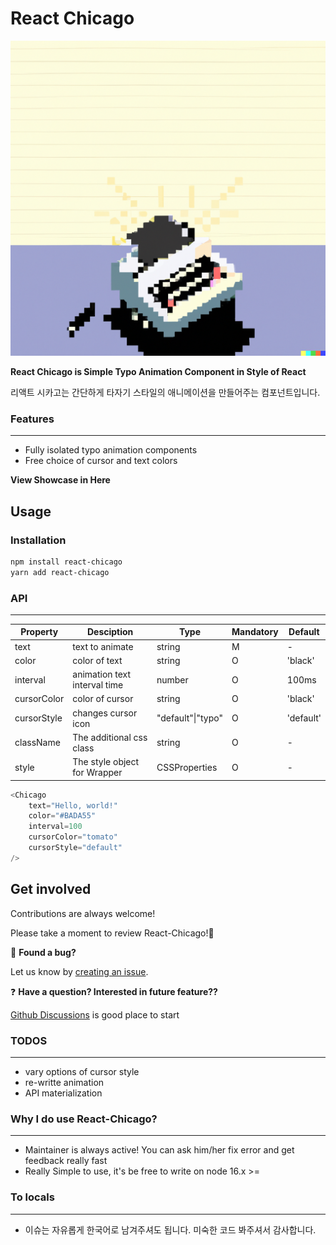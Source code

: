 # React Chicago

![](./readme/title.png)

**React Chicago is Simple Typo Animation Component in Style of React**

리액트 시카고는 간단하게 타자기 스타일의 애니메이션을 만들어주는 컴포넌트입니다.



### Features

---



- Fully isolated typo animation components
- Free choice of cursor and text colors





**View Showcase in Here**





## Usage



### Installation

```bash
npm install react-chicago
yarn add react-chicago
```





### API

---



| Property    | Desciption                   | Type              | Mandatory | Default   |
| ----------- | ---------------------------- | ----------------- | --------- | --------- |
| text        | text to animate              | string            | M         | -         |
| color       | color of text                | string            | O         | 'black'   |
| interval    | animation text interval time | number            | O         | 100ms     |
| cursorColor | color of cursor              | string            | O         | 'black'   |
| cursorStyle | changes cursor icon          | "default"\|"typo" | O         | 'default' |
| className   | The additional css class     | string            | O         | -         |
| style       | The style object for Wrapper | CSSProperties     | O         | -         |



```typescript
<Chicago
	text="Hello, world!"
	color="#BADA55"
	interval=100
	cursorColor="tomato"
	cursorStyle="default"
/>
```





## Get involved



Contributions are always welcome!

Please take a moment to review React-Chicago!🦄



🐛 **Found a bug?**  

Let us know by [creating an issue][new-issue].



❓ **Have a question? Interested in future feature??**

[Github Discussions][new-discussions]  is good place to start





### TODOS

---



- vary options of cursor style
- re-writte animation
- API materialization





### Why I do use React-Chicago?

---

- Maintainer is always active! You can ask him/her fix error and get feedback really fast
- Really Simple to use, it's be free to write on node 16.x >=





### To locals

---



- 이슈는 자유롭게 한국어로 남겨주셔도 됩니다. 미숙한 코드 봐주셔서 감사합니다.





[new-issue]: https://github.com/SpookyJelly/react-chicago/issues/new
[new-discussions]:https://github.com/SpookyJelly/react-chicago/discussions
